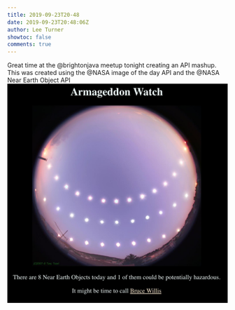 ```yaml
---
title: 2019-09-23T20-48
date: 2019-09-23T20:48:06Z
author: Lee Turner
showtoc: false
comments: true
---
```


Great time at the @brightonjava meetup tonight creating an API mashup.  This was created using the @NASA image of the day API and the @NASA Near Earth Object API ![](/img/x//1176236820172038145-EFLVJXwW4AE6q-v.jpg)


